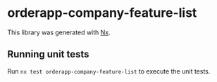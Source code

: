 # orderapp-company-feature-list

This library was generated with [Nx](https://nx.dev).

## Running unit tests

Run `nx test orderapp-company-feature-list` to execute the unit tests.
